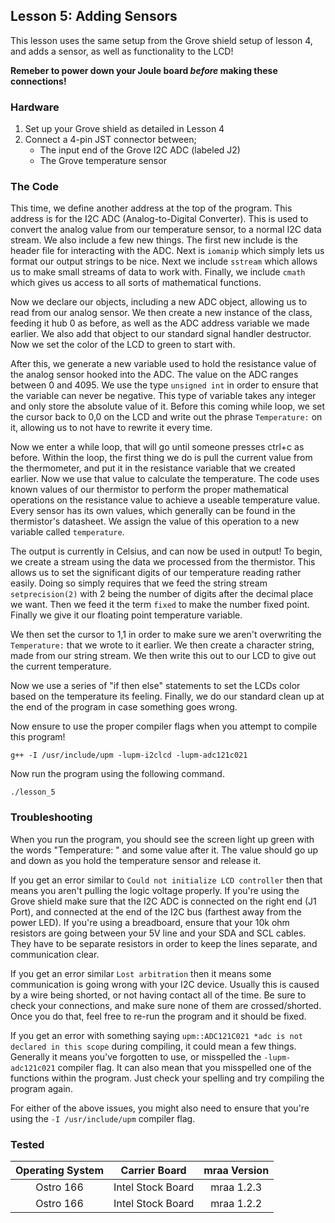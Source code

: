 ## Lesson 5: Adding Sensors

This lesson uses the same setup from the Grove shield setup of lesson 4, and adds a sensor, as well as functionality to the LCD!

**Remeber to power down your Joule board _before_ making these connections!**

### Hardware

1. Set up your Grove shield as detailed in Lesson 4
2. Connect a 4-pin JST connector between;
	* The input end of the Grove I2C ADC (labeled J2)
	* The Grove temperature sensor

### The Code

This time, we define another address at the top of the program. This address is for the I2C ADC (Analog-to-Digital Converter). This is used to convert the analog value from our temperature sensor, to a normal I2C data stream. We also include a few new things. The first new include is the header file for interacting with the ADC. Next is `iomanip` which simply lets us format our output strings to be nice. Next we include `sstream` which allows us to make small streams of data to work with. Finally, we include `cmath` which gives us access to all sorts of mathematical functions.

Now we declare our objects, including a new ADC object, allowing us to read from our analog sensor. We then create a new instance of the class, feeding it hub 0 as before, as well as the ADC address variable we made earlier. We also add that object to our standard signal handler destructor. Now we set the color of the LCD to green to start with. 

After this, we generate a new variable used to hold the resistance value of the analog sensor hooked into the ADC. The value on the ADC ranges between 0 and 4095. We use the type `unsigned int` in order to ensure that the variable can never be negative. This type of variable takes any integer and only store the absolute value of it. Before this coming while loop, we set the cursor back to 0,0 on the LCD and write out the phrase `Temperature:` on it, allowing us to not have to rewrite it every time.

Now we enter a while loop, that will go until someone presses ctrl+c as before. Within the loop, the first thing we do is pull the current value from the thermometer, and put it in the resistance variable that we created earlier. Now we use that value to calculate the temperature. The code uses known values of our thermistor to perform the proper mathematical operations on the resistance value to achieve a useable temperature value. Every sensor has its own values, which generally can be found in the thermistor's datasheet. We assign the value of this operation to a new variable called `temperature`.

The output is currently in Celsius, and can now be used in output! To begin, we create a stream using the data we processed from the thermistor. This allows us to set the significant digits of our temperature reading rather easily. Doing so simply requires that we feed the string stream `setprecision(2)` with 2 being the number of digits after the decimal place we want. Then we feed it the term `fixed` to make the number fixed point. Finally we give it our floating point temperature variable.

We then set the cursor to 1,1 in order to make sure we aren't overwriting the `Temperature:` that we wrote to it earlier. We then create a character string, made from our string stream. We then write this out to our LCD to give out the current temperature.

Now we use a series of "if then else" statements to set the LCDs color based on the temperature its feeling. Finally, we do our standard clean up at the end of the program in case something goes wrong.

Now ensure to use the proper compiler flags when you attempt to compile this program!

`g++ -I /usr/include/upm -lupm-i2clcd -lupm-adc121c021`

Now run the program using the following command.

`./lesson_5`

### Troubleshooting

When you run the program, you should see the screen light up green with the words "Temperature: " and some value after it. The value should go up and down as you hold the temperature sensor and release it.

If you get an error similar to `Could not initialize LCD controller` then that means you aren't pulling the logic voltage properly. If you're using the Grove shield make sure that the I2C ADC is connected on the right end (J1 Port), and connected at the end of the I2C bus (farthest away from the power LED). If you're using a breadboard, ensure that your 10k ohm resistors are going between your 5V line and your SDA and SCL cables. They have to be separate resistors in order to keep the lines separate, and communication clear.

If you get an error similar `Lost arbitration` then it means some communication is going wrong with your I2C device. Usually this is caused by a wire being shorted, or not having contact all of the time. Be sure to check your connections, and make sure none of them are crossed/shorted. Once you do that, feel free to re-run the program and it should be fixed. 

If you get an error with something saying `upm::ADC121C021 *adc is not declared in this scope` during compiling, it could mean a few things. Generally it means you've forgotten to use, or misspelled the `-lupm-adc121c021` compiler flag. It can also mean that you misspelled one of the functions within the program. Just check your spelling and try compiling the program again.

For either of the above issues, you might also need to ensure that you're using the `-I /usr/include/upm` compiler flag.

### Tested
|	Operating System	|	Carrier Board	|	mraa Version	|
|:---------------------:|:-----------------:|:-----------------:|
|	Ostro 166			|Intel Stock Board	|	mraa 1.2.3		|
|	Ostro 166 			|Intel Stock Board	|	mraa 1.2.2		|